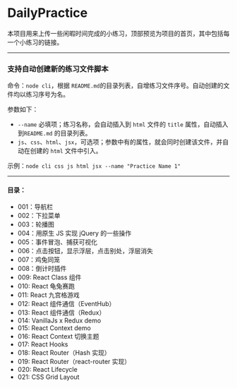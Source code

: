 # DailyPractice

本项目用来上传一些闲暇时间完成的小练习，顶部预览为项目的首页，其中包括每一个小练习的链接。

---

### 支持自动创建新的练习文件脚本

命令：`node cli`，根据 `README.md`的目录列表，自增练习文件序号。自动创建的文件均以练习序号为名。

参数如下：

- `--name` 必填项；练习名称，会自动插入到 `html` 文件的 `title` 属性，自动插入到`README.md` 的目录列表。
- `js`、`css`、`html`、`jsx`，可选项；参数中有的属性，就会同时创建该文件，并自动在创建的 `html` 文件中引入。

示例：`node cli css js html jsx --name "Practice Name 1"`

---

#### 目录：

- 001：导航栏
- 002：下拉菜单
- 003：轮播图
- 004：用原生 JS 实现 jQuery 的一些操作
- 005：事件冒泡、捕获可视化
- 006：点击按钮，显示浮层，点击别处，浮层消失
- 007：鸡兔同笼
- 008：倒计时插件
- 009: React Class 组件
- 010: React 龟兔赛跑
- 011: React 九宫格游戏
- 012: React 组件通信（EventHub）
- 013: React 组件通信（Redux）
- 014: VanillaJs x Redux demo
- 015: React Context demo
- 016: React Context 切换主题
- 017: React Hooks
- 018: React Router（Hash 实现）
- 019: React Router（react-router 实现）
- 020: React Lifecycle
- 021: CSS Grid Layout
